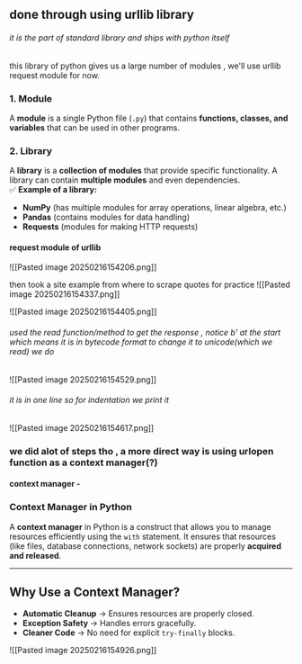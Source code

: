 ## done through using urllib library 
###### it is the part of standard library and ships with python itself
this library of python gives us a large number of modules , we'll use urllib request module for now.
### **1. Module**

A **module** is a single Python file (`.py`) that contains **functions, classes, and variables** that can be used in other programs.

### **2. Library**

A **library** is a **collection of modules** that provide specific functionality. A library can contain **multiple modules** and even dependencies.  
✅ **Example of a library:**

- **NumPy** (has multiple modules for array operations, linear algebra, etc.)
- **Pandas** (contains modules for data handling)
- **Requests** (modules for making HTTP requests)

#### request module of urllib
![[Pasted image 20250216154206.png]]

then took a site example from where to scrape quotes for practice
![[Pasted image 20250216154337.png]]

![[Pasted image 20250216154405.png]]

###### used the read function/method to get the response , notice b' at the start which means it is in bytecode format to change it to unicode(which we read) we do
![[Pasted image 20250216154529.png]]

###### it is in one line so for indentation we print it
![[Pasted image 20250216154617.png]] 

### we did alot of steps tho , a more direct way is using urlopen function as a context manager(?)

#### context manager - 
### **Context Manager in Python**

A **context manager** in Python is a construct that allows you to manage resources efficiently using the `with` statement. It ensures that resources (like files, database connections, network sockets) are properly **acquired and released**.

---

## **Why Use a Context Manager?**

- **Automatic Cleanup** → Ensures resources are properly closed.
- **Exception Safety** → Handles errors gracefully.
- **Cleaner Code** → No need for explicit `try-finally` blocks.

![[Pasted image 20250216154926.png]]

